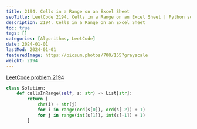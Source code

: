 ```yaml
---
title: 2194. Cells in a Range on an Excel Sheet
seoTitle: LeetCode 2194. Cells in a Range on an Excel Sheet | Python solution and explanation
description: 2194. Cells in a Range on an Excel Sheet
toc: true
tags: []
categories: [Algorithms, LeetCode]
date: 2024-01-01
lastMod: 2024-01-01
featuredImage: https://picsum.photos/700/155?grayscale
weight: 2194
---
```


[LeetCode problem 2194](https://leetcode.com/problems/cells-in-a-range-on-an-excel-sheet/)

```python
class Solution:
    def cellsInRange(self, s: str) -> List[str]:
        return [
            chr(i) + str(j)
            for i in range(ord(s[0]), ord(s[-2]) + 1)
            for j in range(int(s[1]), int(s[-1]) + 1)
        ]

```
